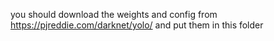 you should download the weights and config from https://pjreddie.com/darknet/yolo/ and put them in this folder 
